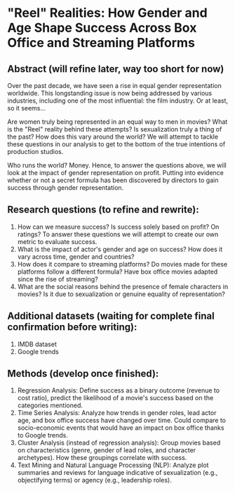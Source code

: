 # "Reel" Realities: How Gender and Age Shape Success Across Box Office and Streaming Platforms
## Abstract (will refine later, way too short for now)

Over the past decade, we have seen a rise in equal gender representation worldwide. This longstanding issue is now being addressed by various industries, including one of the most influential: the film industry. Or at least, so it seems...

Are women truly being represented in an equal way to men in movies? What is the "Reel" reality behind these attempts? Is sexualization truly a thing of the past? How does this vary around the world? We will attempt to tackle these questions in our analysis to get to the bottom of the true intentions of production studios.

Who runs the world? Money. Hence, to answer the questions above, we will look at the impact of gender representation on profit. Putting into evidence whether or not a secret formula has been discovered by directors to gain success through gender representation. 

## Research questions (to refine and rewrite):
1. How can we measure success? Is success solely based on profit? On ratings? To answer these questions we will attempt to create our own metric to evaluate success.
2. What is the impact of actor's gender and age on success? How does it vary across time, gender and countries?
3. How does it compare to streaming platforms? Do movies made for these platforms follow a different formula? Have box office movies adapted since the rise of streaming?
4. What are the social reasons behind the presence of female characters in movies? Is it due to sexualization or genuine equality of representation?

## Additional datasets (waiting for complete final confirmation before writing):
1. IMDB dataset
2. Google trends
## Methods (develop once finished):
1. Regression Analysis: Define success as a binary outcome (revenue to cost ratio), predict the likelihood of a movie's success based on the categories mentioned.
2. Time Series Analysis: Analyze how trends in gender roles, lead actor age, and box office success have changed over time. Could compare to socio-economic events that would have an impact on box office thanks to Google trends.
3. Cluster Analysis (instead of regression analysis): Group movies based on characteristics (genre, gender of lead roles, and character archetypes). How these groupings correlate with success.
4. Text Mining and Natural Language Processing (NLP): Analyze plot summaries and reviews for language indicative of sexualization (e.g., objectifying terms) or agency (e.g., leadership roles).